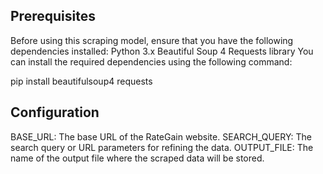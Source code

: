 ## Prerequisites

Before using this scraping model, ensure that you have the following dependencies installed:
Python 3.x
Beautiful Soup 4
Requests library
You can install the required dependencies using the following command:

pip install  beautifulsoup4  requests

## Configuration

BASE_URL: The base URL of the RateGain website.
SEARCH_QUERY: The search query or URL parameters for refining the data.
OUTPUT_FILE: The name of the output file where the scraped data will be stored.

